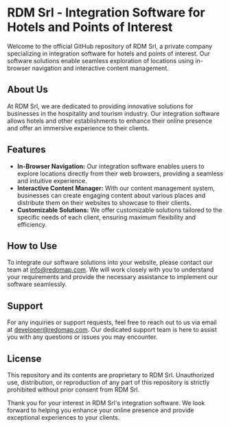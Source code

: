 # RDM Srl - Integration Software for Hotels and Points of Interest

Welcome to the official GitHub repository of RDM Srl, a private company specializing in integration software for hotels and points of interest. Our software solutions enable seamless exploration of locations using in-browser navigation and interactive content management.

## About Us
At RDM Srl, we are dedicated to providing innovative solutions for businesses in the hospitality and tourism industry. Our integration software allows hotels and other establishments to enhance their online presence and offer an immersive experience to their clients.

## Features
- **In-Browser Navigation:** Our integration software enables users to explore locations directly from their web browsers, providing a seamless and intuitive experience.
- **Interactive Content Manager:** With our content management system, businesses can create engaging content about various places and distribute them on their websites to showcase to their clients.
- **Customizable Solutions:** We offer customizable solutions tailored to the specific needs of each client, ensuring maximum flexibility and efficiency.

## How to Use
To integrate our software solutions into your website, please contact our team at [info@redomap.com](mailto:info@redomap.com). We will work closely with you to understand your requirements and provide the necessary assistance to implement our software seamlessly.

## Support
For any inquiries or support requests, feel free to reach out to us via email at [developer@redomap.com](mailto:developer@redomap.com). Our dedicated support team is here to assist you with any questions or issues you may encounter.

## License
This repository and its contents are proprietary to RDM Srl. Unauthorized use, distribution, or reproduction of any part of this repository is strictly prohibited without prior consent from RDM Srl.

Thank you for your interest in RDM Srl's integration software. We look forward to helping you enhance your online presence and provide exceptional experiences to your clients.
